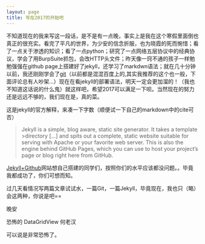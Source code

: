 ```yaml
---
layout: page
title: 写在2017的开始吧
---
```


不知道现在的我来写这一段话，是不是有一点晚，事实上是我在这个寒假里面倒也真正的很充实。看完了平凡的世界，为少安的信念折服，也为晓霞的死而惋惜；看了一点关于渗透的知识；看了一点python；研究了一点网络五层协议中的经典协议，学会了用BurpSuite抓包，会改HTTP头文件；昨天像一窍不通的孩子一样勉勉强强在github page上搭建好了jekyll，还学习了markdwn语法；就在几十分钟以前，我还刚刚学会了[git](http://www.liaoxuefeng.com/wiki/0013739516305929606dd18361248578c67b8067c8c017b000/)（以前都是混混百度上的,其实我推荐的这个也一般，下面评论总有人吵架...）现在在看jekyll的部署语法，明天一定会更加溜的！（我也不知道这话说的什么鬼）就这样吧，希望2017可以满足一下呗。当然现在的努力还是远远不够的，我们现在是，真的菜。

这是jekyll的官方解释，来凑一下字数（顺便试一下自己的markdown中的cite可否）

  >Jekyll is a simple, blog aware, static site generator. It takes a template >directory [...] and spits out a complete, static website suitable for serving with Apache or your favorite web server. This is also the engine behind GitHub Pages, which you can use to host your project’s page or blog right here from GitHub.

[Jekyll+Github](http://jekyll.com.cn/)网站想自己搭建的同学们，按照你们的水平应该都没问题。。毕竟我都成功了，你们可想而知。

过几天看情况写两篇文章试试水，一篇Git，一篇Jekyll，毕竟现在，我也只（略）会这两种，你说是吧==

晚安

恐怖的 DataGridView 何老汉

可以说是非常恐怖了。